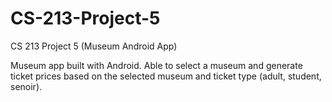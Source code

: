 # CS-213-Project-5
CS 213 Project 5 (Museum Android App)

Museum app built with Android. Able to select a museum and generate ticket prices based on the selected museum and ticket type (adult, student, senoir).
